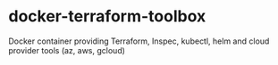# docker-terraform-toolbox
Docker container providing Terraform, Inspec, kubectl, helm and cloud provider tools (az, aws, gcloud)
